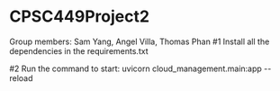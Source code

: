 # CPSC449Project2
Group members: Sam Yang, Angel Villa, Thomas Phan
#1 Install all the dependencies in the requirements.txt

#2 Run the command to start: uvicorn cloud_management.main:app --reload 

